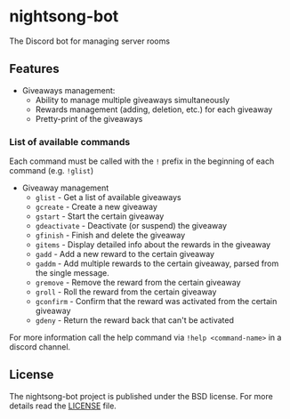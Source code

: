 # nightsong-bot
The Discord bot for managing server rooms

## Features
- Giveaways management:
    - Ability to manage multiple giveaways simultaneously
    - Rewards management (adding, deletion, etc.) for each giveaway
    - Pretty-print of the giveaways

### List of available commands
Each command must be called with the `!` prefix in the beginning of each command (e.g. `!glist`) 

- Giveaway management
    - `glist` - Get a list of available giveaways
    - `gcreate` - Create a new giveaway
    - `gstart` - Start the certain giveaway
    - `gdeactivate` - Deactivate (or suspend) the giveaway
    - `gfinish` - Finish and delete the giveaway
    - `gitems` - Display detailed info about the rewards in the giveaway
    - `gadd` - Add a new reward to the certain giveaway
    - `gaddm` - Add multiple rewards to the certain giveaway, parsed from the single message.
    - `gremove` - Remove the reward from the certain giveaway
    - `groll` - Roll the reward from the certain giveaway
    - `gconfirm` - Confirm that the reward was activated from the certain giveaway
    - `gdeny` - Return the reward back that can't be activated

For more information call the help command via `!help <command-name>` in a discord channel.

## License
The nightsong-bot project is published under the BSD license. For more details read the [LICENSE](https://github.com/Relrin/nightsong-bot/blob/master/LICENSE) file.
